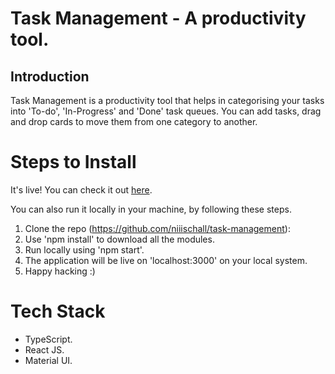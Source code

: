# Task Management - A productivity tool.

## Introduction
Task Management is a productivity tool that helps in categorising your tasks into 'To-do', 'In-Progress' and 'Done' task queues. You can add tasks, drag and drop cards to move them from one category to another.

# Steps to Install
It's live! You can check it out [here](https://task-management-bharatpe.vercel.app/).

You can also run it locally in your machine, by following these steps.

1. Clone the repo (https://github.com/niiischall/task-management):
2. Use 'npm install' to download all the modules.
3. Run locally using 'npm start'.
4. The application will be live on 'localhost:3000' on your local system.
5. Happy hacking :)

# Tech Stack 
  * TypeScript.
  * React JS.
  * Material UI.
